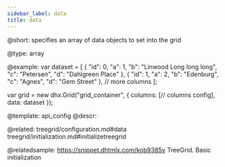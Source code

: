 ```yaml
---
sidebar_label: data
title: data
---          
```


@short: 
specifies an array of data objects to set into the grid




@type: array

@example: 
var dataset = [
	{
		"id": 0,
		"a": 1,
		"b": "Linwood Long long long",
		"c": "Petersen",
		"d": "Dahlgreen Place"
	},
	{
		"id": 1,
		"a": 2,
		"b": "Edenburg",
		"c": "Agnes",
		"d": "Gem Street"
	},
    // more columns
];


var grid = new dhx.Grid("grid_container", {
	columns: [// columns config],
	data: dataset
});


@template:	api_config
@descr: 

@related: treegrid/configuration.md#data
treegrid/initialization.md#initializetreegrid

@relatedsample: https://snippet.dhtmlx.com/kob9385v	TreeGrid. Basic initialization